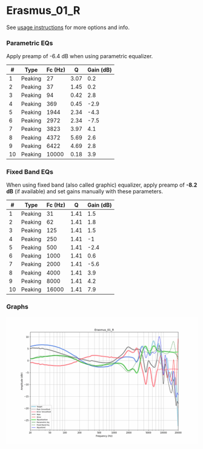 # Erasmus_01_R
See [usage instructions](https://github.com/jaakkopasanen/AutoEq#usage) for more options and info.

### Parametric EQs
Apply preamp of -6.4 dB when using parametric equalizer.

|   # | Type    |   Fc (Hz) |    Q |   Gain (dB) |
|-----|---------|-----------|------|-------------|
|   1 | Peaking |        27 | 3.07 |         0.2 |
|   2 | Peaking |        37 | 1.45 |         0.2 |
|   3 | Peaking |        94 | 0.42 |         2.8 |
|   4 | Peaking |       369 | 0.45 |        -2.9 |
|   5 | Peaking |      1944 | 2.34 |        -4.3 |
|   6 | Peaking |      2972 | 2.34 |        -7.5 |
|   7 | Peaking |      3823 | 3.97 |         4.1 |
|   8 | Peaking |      4372 | 5.69 |         2.6 |
|   9 | Peaking |      6422 | 4.69 |         2.8 |
|  10 | Peaking |     10000 | 0.18 |         3.9 |

### Fixed Band EQs
When using fixed band (also called graphic) equalizer, apply preamp of **-8.2 dB** (if available) and set gains manually with these parameters.

|   # | Type    |   Fc (Hz) |    Q |   Gain (dB) |
|-----|---------|-----------|------|-------------|
|   1 | Peaking |        31 | 1.41 |         1.5 |
|   2 | Peaking |        62 | 1.41 |         1.8 |
|   3 | Peaking |       125 | 1.41 |         1.5 |
|   4 | Peaking |       250 | 1.41 |        -1   |
|   5 | Peaking |       500 | 1.41 |        -2.4 |
|   6 | Peaking |      1000 | 1.41 |         0.6 |
|   7 | Peaking |      2000 | 1.41 |        -5.6 |
|   8 | Peaking |      4000 | 1.41 |         3.9 |
|   9 | Peaking |      8000 | 1.41 |         4.2 |
|  10 | Peaking |     16000 | 1.41 |         7.9 |

### Graphs
![](./Erasmus_01_R.png)
